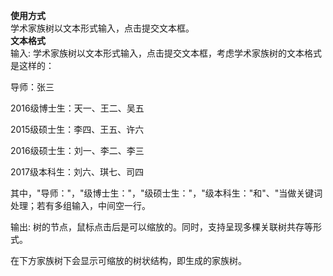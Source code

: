 <b>使用方式</b>
<br>
学术家族树以文本形式输入，点击提交文本框。
<br>
<b>文本格式</b><br>
输入:
学术家族树以文本形式输入，点击提交文本框，考虑学术家族树的文本格式是这样的：

导师：张三

2016级博士生：天一、王二、吴五

2015级硕士生：李四、王五、许六

2016级硕士生：刘一、李二、李三

2017级本科生：刘六、琪七、司四


其中，"导师："，"级博士生："，"级硕士生："，"级本科生："和"、"当做关键词处理；若有多组输入，中间空一行。

输出:
树的节点，鼠标点击后是可以缩放的。同时，支持呈现多棵关联树共存等形式。

在下方家族树下会显示可缩放的树状结构，即生成的家族树。
